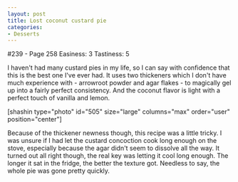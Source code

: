```yaml
---
layout: post
title: Lost coconut custard pie
categories:
- Desserts
---
```


#239 - Page 258
Easiness: 3
Tastiness: 5

I haven't had many custard pies in my life, so I can say with confidence that this is the best one I've ever had. It uses two thickeners which I don't have much experience with - arrowroot powder and agar flakes - to magically gel up into a fairly perfect consistency. And the coconut flavor is light with a perfect touch of vanilla and lemon.

[shashin type="photo" id="505" size="large" columns="max" order="user" position="center"]

Because of the thickener newness though, this recipe was a little tricky. I was unsure if I had let the custard concoction cook long enough on the stove, especially because the agar didn't seem to dissolve all the way. It turned out all right though, the real key was letting it cool long enough. The longer it sat in the fridge, the better the texture got. Needless to say, the whole pie was gone pretty quickly.
